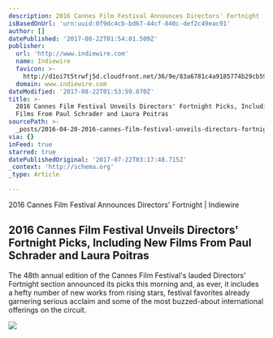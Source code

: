 ```yaml
---
description: 2016 Cannes Film Festival Announces Directors' Fortnight | Indiewire
isBasedOnUrl: 'urn:uuid:0f9dc4cb-bd67-44cf-840c-def2c49eac91'
author: []
datePublished: '2017-08-22T01:54:01.509Z'
publisher:
  url: 'http://www.indiewire.com'
  name: Indiewire
  favicon: >-
    http://d1oi7t5trwfj5d.cloudfront.net/36/9e/83a6781c4a9185774b29cb59594b/favicon.ico
  domain: www.indiewire.com
dateModified: '2017-08-22T01:53:59.870Z'
title: >-
  2016 Cannes Film Festival Unveils Directors' Fortnight Picks, Including New
  Films From Paul Schrader and Laura Poitras
sourcePath: >-
  _posts/2016-04-20-2016-cannes-film-festival-unveils-directors-fortnight-picks.md
via: {}
inFeed: true
starred: true
datePublishedOriginal: '2017-07-22T03:17:48.715Z'
_context: 'http://schema.org'
_type: Article

---
```

2016 Cannes Film Festival Announces Directors' Fortnight | Indiewire

<article style=""><h1>2016 Cannes Film Festival Unveils Directors' Fortnight Picks, Including New Films From Paul Schrader and Laura Poitras</h1><p>The 48th annual edition of the Cannes Film Festival's lauded Directors' Fortnight section announced its picks this morning and, as ever, it includes a hefty number of new works from rising stars, festival favorites already garnering serious acclaim and some of the most buzzed-about international offerings on the circuit.</p><img src="http://cdn.indiewire.psdops.com/dims4/INDIEWIRE/b6b4656/2147483647/resize/1024x633%3E/quality/90/?url=http%3A%2F%2Fdl9fvu4r30qs1.cloudfront.net%2F71%2F9a%2F85ba68e245b7bb2daf110f484a57%2Fgael-garcia-bernal-nerdua-pablo-larrain.jpg" /></article>